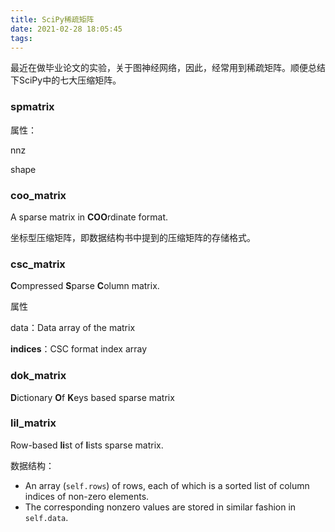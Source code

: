 ```yaml
---
title: SciPy稀疏矩阵
date: 2021-02-28 18:05:45
tags:
---
```


最近在做毕业论文的实验，关于图神经网络，因此，经常用到稀疏矩阵。顺便总结下SciPy中的七大压缩矩阵。

<!--more-->

### spmatrix

属性：

nnz

shape

### coo_matrix

A sparse matrix in **COO**rdinate format.

坐标型压缩矩阵，即数据结构书中提到的压缩矩阵的存储格式。



### csc_matrix

**C**ompressed **S**parse **C**olumn matrix.

属性

data：Data array of the matrix

**indices**：CSC format index array



### dok_matrix

**D**ictionary **O**f **K**eys based sparse matrix



### lil_matrix

Row-based **li**st of **l**ists sparse matrix.

数据结构：

- An array (`self.rows`) of rows, each of which is a sorted list of column indices of non-zero elements.
- The corresponding nonzero values are stored in similar fashion in `self.data`.

